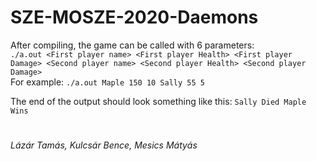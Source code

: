# SZE-MOSZE-2020-Daemons

After compiling, the game can be called with 6 parameters:</br>
`./a.out <First player name> <First player Health> <First player Damage> <Second player name> <Second player Health> <Second player Damage>`
</br>
For example: `./a.out Maple 150 10 Sally 55 5`</br>

The end of the output should look something like this: `Sally Died Maple Wins`
#
*Lázár Tamás, Kulcsár Bence, Mesics Mátyás*
